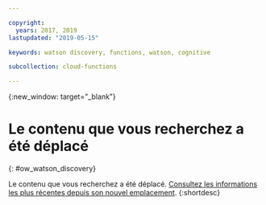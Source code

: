 ```yaml
---

copyright:
  years: 2017, 2019
lastupdated: "2019-05-15"

keywords: watson discovery, functions, watson, cognitive

subcollection: cloud-functions

---
```


{:new_window: target="_blank"}
# Le contenu que vous recherchez a été déplacé
{: #ow_watson_discovery}

Le contenu que vous recherchez a été déplacé. [Consultez les informations les plus récentes depuis son nouvel emplacement](/docs/openwhisk?topic=cloud-functions-pkg_discovery).
{:shortdesc}

